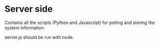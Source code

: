 # Server side

Contains all the scripts (Python and Javascript) for polling and storing the system information.

server.js should be run with node.